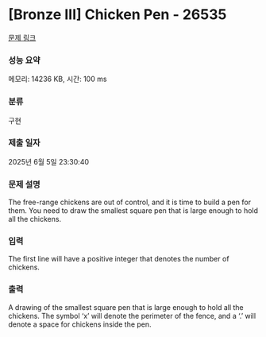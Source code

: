 # [Bronze III] Chicken Pen - 26535 

[문제 링크](https://www.acmicpc.net/problem/26535) 

### 성능 요약

메모리: 14236 KB, 시간: 100 ms

### 분류

구현

### 제출 일자

2025년 6월 5일 23:30:40

### 문제 설명

<p>The free-range chickens are out of control, and it is time to build a pen for them. You need to draw the smallest square pen that is large enough to hold all the chickens.</p>

### 입력 

 <p>The first line will have a positive integer that denotes the number of chickens.</p>

### 출력 

 <p>A drawing of the smallest square pen that is large enough to hold all the chickens. The symbol ‘x’ will denote the perimeter of the fence, and a ‘.’ will denote a space for chickens inside the pen.</p>

